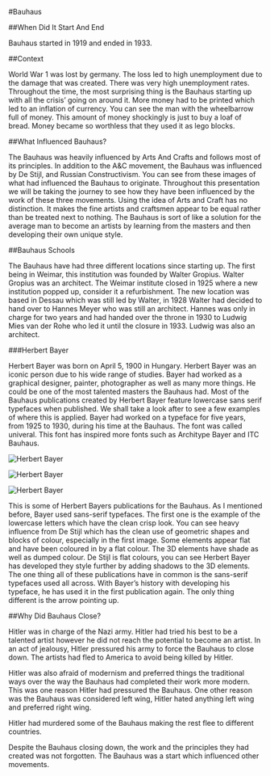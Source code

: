 #Bauhaus

##When Did It Start And End

Bauhaus started in 1919 and ended in 1933.

##Context

World War 1 was lost by germany. The loss led to high unemployment due to the damage that was created. There was very high unemployment rates. Throughout the time, the most surprising thing is the Bauhaus starting up with all the crisis’ going on around it. More money had to be printed which led to an inflation of currency. You can see the man with the wheelbarrow full of money. This amount of money shockingly is just to buy a loaf of bread. Money became so worthless that they used it as lego blocks.

##What Influenced Bauhaus?

The Bauhaus was heavily influenced by Arts And Crafts and follows most of its principles. In addition to the A&C movement, the Bauhaus was influenced by De Stijl, and Russian Constructivism. You can see from these images of what had influenced the Bauhaus to originate. Throughout this presentation we will be taking the journey to see how they have been influenced by the work of these three movements. Using the idea of Arts and Craft has no distinction. It makes the fine artists and craftsmen appear to be equal rather than be treated next to nothing. The Bauhaus is sort of like a solution for the average man to become an artists by learning from the masters and then developing their own unique style.

##Bauhaus Schools

The Bauhaus have had three different locations since starting up. The first being in Weimar, this institution was founded by Walter Gropius. Walter Gropius was an architect. The Weimar institute closed in 1925 where a new institution popped up, consider it a refurbishment. The new location was based in Dessau which was still led by Walter, in 1928 Walter had decided to hand over to Hannes Meyer who was still an architect. Hannes was only in charge for two years and had handed over the throne in 1930 to Ludwig Mies van der Rohe who led it until the closure in 1933. Ludwig was also an architect.

###Herbert Bayer

Herbert Bayer was born on April 5, 1900 in Hungary. Herbert Bayer was an iconic person due to his wide range of studies. Bayer had worked as a graphical designer, painter, photographer as well as many more things. He could be one of the most talented masters the Bauhaus had. Most of the Bauhaus publications created by Herbert Bayer feature lowercase sans serif typefaces when published. We shall take a look after to see a few examples of where this is applied. Bayer had worked on a typeface for five years, from 1925 to 1930, during his time at the Bauhaus. The font was called univeral. This font has inspired more fonts such as Architype Bayer and ITC Bauhaus.

![Herbert Bayer](https://s-media-cache-ak0.pinimg.com/originals/81/f0/03/81f0037bae282370d0a3092b8a0d01e1.jpg "Poster")

![Herbert Bayer](https://s-media-cache-ak0.pinimg.com/236x/62/5c/46/625c461ecb2153e32d9e87b5befcd9fa.jpg "Poster")

![Herbert Bayer](https://s-media-cache-ak0.pinimg.com/originals/8b/f8/76/8bf876c6719dd06a180324c70d6a5831.jpg "Poster")

This is some of Herbert Bayers publications for the Bauhaus. As I mentioned before, Bayer used sans-serif typefaces. The first one is the example of the lowercase letters which have the clean crisp look. You can see heavy influence from De Stijl which has the clean use of geometric shapes and blocks of colour, especially in the first image. Some elements appear flat and have been coloured in by a flat colour. The 3D elements have shade as well as dumped colour. De Stijl is flat colours, you can see Herbert Bayer has developed they style further by adding shadows to the 3D elements. The one thing all of these publications have in common is the sans-serif typefaces used all across. With Bayer’s history with developing his typeface, he has used it in the first publication again. The only thing different is the arrow pointing up.

##Why Did Bauhaus Close?

Hitler was in charge of the Nazi army. Hitler had tried his best to be a talented artist however he did not reach the potential to become an artist. In an act of jealousy, Hitler pressured his army to force the Bauhaus to close down. The artists had fled to America to avoid being killed by Hitler.

Hitler was also afraid of modernism and preferred things the traditional ways over the way the Bauhaus had completed their work more modern. This was one reason Hitler had pressured the Bauhaus. One other reason was the Bauhaus was considered left wing, Hitler hated anything left wing and preferred right wing.

Hitler had murdered some of the Bauhaus making the rest flee to different countries.

Despite the Bauhaus closing down, the work and the principles they had created was not forgotten. The Bauhaus was a start which influenced other movements.

